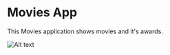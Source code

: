 Movies App
=============

This Movies application shows movies and it's awards.

![Alt text](https://i.ibb.co/G7tXwHF/Screenshot-2022-07-11-at-21-36-24.png)
